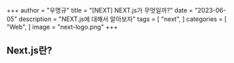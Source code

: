 +++
author = "우명규"
title = "[NEXT] NEXT.js가 무엇일까?"
date = "2023-06-05"
description = "NEXT.js에 대해서 알아보자"
tags = [
    "next",
]
categories = [
    "Web",
]
image = "next-logo.png"
+++

<!--more-->

## Next.js란?
